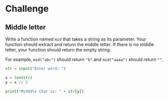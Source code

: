 # Challenge

## Middle letter

Write a function named `mid` that takes a string as its parameter. Your function should extract and return the middle letter. If there is no middle letter, your function should return the empty string.

For example, `mid("abc")` should return `"b"` and `mid("aaaa")` should return `""`.

```python
str = input("Enter word: ")

x = len(str)
y = x // 2

print("Midddle Char is: " + str[y])
```